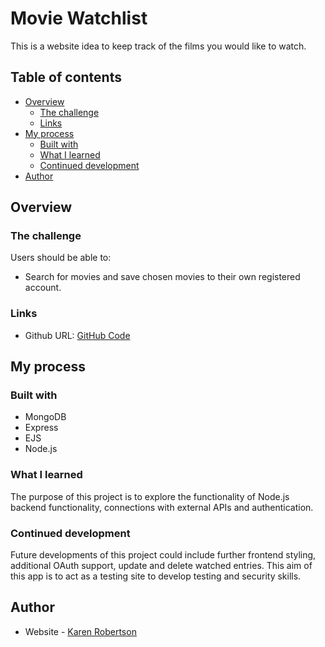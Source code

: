 # Movie Watchlist

This is a website idea to keep track of the films you would like to watch.

## Table of contents

- [Overview](#overview)
  - [The challenge](#the-challenge)
  - [Links](#links)
- [My process](#my-process)
  - [Built with](#built-with)
  - [What I learned](#what-i-learned)
  - [Continued development](#continued-development)
- [Author](#author)

## Overview

### The challenge

Users should be able to:

- Search for movies and save chosen movies to their own registered account.

### Links

- Github URL: [GitHub Code](https://github.com/indigorose/Movie_Watchlist)

## My process

### Built with

- MongoDB
- Express
- EJS
- Node.js

### What I learned

The purpose of this project is to explore the functionality of Node.js backend functionality, connections with external APIs and authentication.

### Continued development

Future developments of this project could include further frontend styling, additional OAuth support, update and delete watched entries. This aim of this app is to act as a testing site to develop testing and security skills.

## Author

- Website - [Karen Robertson](https://krobertsondev.netlify.app/)
